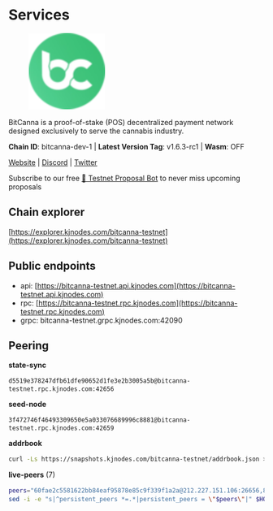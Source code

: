 # Services

<figure><img src="https://raw.githubusercontent.com/kj89/cosmos-images/main/logos/bitcanna.png" width="150" alt=""><figcaption></figcaption></figure>

BitCanna is a proof-of-stake (POS) decentralized payment network designed exclusively to serve the cannabis industry. 

**Chain ID**: bitcanna-dev-1 | **Latest Version Tag**: v1.6.3-rc1 | **Wasm**: OFF

[Website](https://www.bitcanna.io) | [Discord](https://discord.gg/9AVrzaVQvs) | [Twitter](https://twitter.com/BitCannaGlobal)



Subscribe to our free [🤖 Testnet Proposal Bot](https://t.me/kjnodes_testnet_proposal_bot) to never miss upcoming proposals


## Chain explorer
[https://explorer.kjnodes.com/bitcanna-testnet](https://explorer.kjnodes.com/bitcanna-testnet)

## Public endpoints

* api: [https://bitcanna-testnet.api.kjnodes.com](https://bitcanna-testnet.api.kjnodes.com)
* rpc: [https://bitcanna-testnet.rpc.kjnodes.com](https://bitcanna-testnet.rpc.kjnodes.com)
* grpc: bitcanna-testnet.grpc.kjnodes.com:42090

## Peering

**state-sync**

```text
d5519e378247dfb61dfe90652d1fe3e2b3005a5b@bitcanna-testnet.rpc.kjnodes.com:42656
```

**seed-node**

```text
3f472746f46493309650e5a033076689996c8881@bitcanna-testnet.rpc.kjnodes.com:42659
```

**addrbook**
```bash
curl -Ls https://snapshots.kjnodes.com/bitcanna-testnet/addrbook.json > $HOME/.bcna/config/addrbook.json
```

**live-peers** (7)
```bash
peers="60fae2c5581622bb84eaf95878e85c9f339f1a2a@212.227.151.106:26656,80ee9ed689bfb329cf21b94aa12978e073226db4@212.227.151.143:26656,b0c7e5c69aaf00626baaf7c59370029b587a91a4@65.109.92.240:30006,d5519e378247dfb61dfe90652d1fe3e2b3005a5b@65.109.68.190:42656,0a18b1d8d1bbd8abc07da8fa0902dbbd33cbd2ef@65.109.10.161:26050,2175709bdd102641e9e4ddd38ba263b7f06214df@65.109.28.177:26356,e72441f66d5101289c9fd86f6733c43551b1d04d@89.58.59.75:46656"
sed -i -e "s|^persistent_peers *=.*|persistent_peers = \"$peers\"|" $HOME/.bcna/config/config.toml
```
